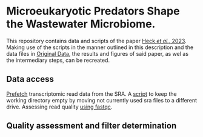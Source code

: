 # Microeukaryotic Predators Shape the Wastewater Microbiome.

This repository contains data and scripts of the paper [Heck _et al._, 2023](). Making use of the scripts in the manner outlined in this description and the data files in [Original Data](https://github.com/N-Heck-1/Microeukaryotic-predators-shape-the-wastewater-microbiome/tree/main/original_data), the results and figures of said paper, as wel as the intermediary steps, can be recreated.
## Data access
[Prefetch](https://github.com/N-Heck-1/Microeukaryotic-predators-shape-the-wastewater-microbiome/tree/main/bash/prefetcher.sh) transcriptomic read data from the SRA.
A [script](https://github.com/N-Heck-1/Microeukaryotic-predators-shape-the-wastewater-microbiome/tree/main/bash/sra_getter.sh) to keep the working directory empty by moving not currently used sra files to a different drive.
Assessing read quality [using fastqc](https://github.com/N-Heck-1/Microeukaryotic-predators-shape-the-wastewater-microbiome/tree/main/bash/quality_controller.sh).
## Quality assessment and filter determination
